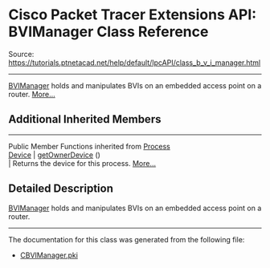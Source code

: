 # Cisco Packet Tracer Extensions API: BVIManager Class Reference

Source: https://tutorials.ptnetacad.net/help/default/IpcAPI/class_b_v_i_manager.html

---

[BVIManager](class_b_v_i_manager.html "BVIManager holds and manipulates BVIs on an embedded access point on a router.") holds and manipulates BVIs on an embedded access point on a router. [More...](class_b_v_i_manager.html#details)

##  Additional Inherited Members  
  
---  
Public Member Functions inherited from [Process](class_process.html)  
[Device](class_device.html) | [getOwnerDevice](class_process.html#a9cc34f553b0325e0f4074301fd36b77b) ()  
| Returns the device for this process. [More...](class_process.html#a9cc34f553b0325e0f4074301fd36b77b)  
  
  
## Detailed Description

[BVIManager](class_b_v_i_manager.html "BVIManager holds and manipulates BVIs on an embedded access point on a router.") holds and manipulates BVIs on an embedded access point on a router. 

* * *

The documentation for this class was generated from the following file:

  * [CBVIManager.pki](_c_b_v_i_manager_8pki.html)


